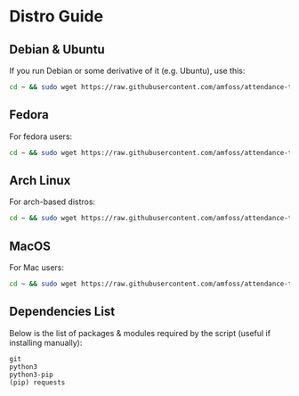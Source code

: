 # Distro Guide

## Debian & Ubuntu

If you run Debian or some derivative of it (e.g. Ubuntu), use this:

```bash
cd ~ && sudo wget https://raw.githubusercontent.com/amfoss/attendance-tracker/master/dependencies/debian.sh -O debian.sh && sudo bash -e debian.sh
```

## Fedora

For fedora users:

```bash
cd ~ && sudo wget https://raw.githubusercontent.com/amfoss/attendance-tracker/master/dependencies/fedora.sh -O fedora.sh && sudo bash -e fedora.sh
```

## Arch Linux

For arch-based distros:

```bash
cd ~ && sudo wget https://raw.githubusercontent.com/amfoss/attendance-tracker/master/dependencies/arch.sh -O arch.sh && sudo bash -e arch.sh
```

## MacOS

For Mac users:

```bash
cd ~ && sudo wget https://raw.githubusercontent.com/amfoss/attendance-tracker/master/dependencies/mac.sh -O mac.sh && sudo bash -e mac.sh
```

## Dependencies List

Below is the list of packages & modules required by the script (useful if installing manually):

```
git
python3
python3-pip
(pip) requests
```